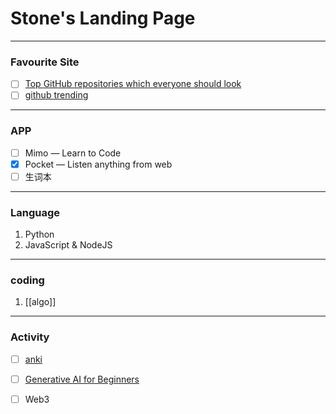 # Stone's Landing Page

---
### Favourite Site
- [ ] [Top GitHub repositories which everyone should look](https://github.com/shidongwa/top-github-repositories-which-everyone-should-look)
- [ ] [github trending](https://github.com/trending)
---
### APP
- [ ] Mimo — Learn to Code
- [x] Pocket — Listen anything from web
- [ ] 生词本
---
### Language
1. Python
2. JavaScript & NodeJS

---
### coding
1. [[algo]]
---
### Activity
- [ ] [anki](https://docs.ankiweb.net/platform/mac/installing.html)
- [ ] [Generative AI for Beginners](https://microsoft.github.io/generative-ai-for-beginners/#/)
- [ ] Web3

